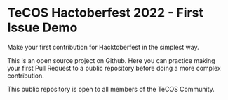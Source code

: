 # TeCOS Hactoberfest 2022 - First Issue Demo

Make your first contribution for Hacktoberfest in the simplest way.

This is an open source project on Github. Here you can practice making your first Pull Request to a public repository before doing a more complex contribution.

This public repository is open to all members of the TeCOS Community.
